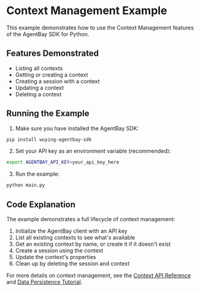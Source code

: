 # Context Management Example

This example demonstrates how to use the Context Management features of the AgentBay SDK for Python.

## Features Demonstrated

- Listing all contexts
- Getting or creating a context
- Creating a session with a context
- Updating a context
- Deleting a context

## Running the Example

1. Make sure you have installed the AgentBay SDK:

```bash
pip install wuying-agentbay-sdk
```

2. Set your API key as an environment variable (recommended):

```bash
export AGENTBAY_API_KEY=your_api_key_here
```

3. Run the example:

```bash
python main.py
```

## Code Explanation

The example demonstrates a full lifecycle of context management:

1. Initialize the AgentBay client with an API key
2. List all existing contexts to see what's available
3. Get an existing context by name, or create it if it doesn't exist
4. Create a session using the context
5. Update the context's properties
6. Clean up by deleting the session and context

For more details on context management, see the [Context API Reference](../../api-reference/context.md) and [Data Persistence Tutorial](../../tutorials/data-persistence.md). 